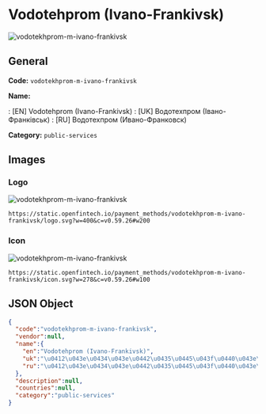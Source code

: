 
# Vodotehprom (Ivano-Frankivsk) 
![vodotekhprom-m-ivano-frankivsk](https://static.openfintech.io/payment_methods/vodotekhprom-m-ivano-frankivsk/logo.svg?w=400&c=v0.59.26#w200)  

## General 
**Code:** `vodotekhprom-m-ivano-frankivsk` 
 
**Name:** 
 
:	[EN] Vodotehprom (Ivano-Frankivsk) 
:	[UK] Водотехпром (Івано-Франківськ) 
:	[RU] Водотехпром (Ивано-Франковск) 
 
**Category:** `public-services` 
 

## Images 

### Logo 
![vodotekhprom-m-ivano-frankivsk](https://static.openfintech.io/payment_methods/vodotekhprom-m-ivano-frankivsk/logo.svg?w=400&c=v0.59.26#w200)  

```
https://static.openfintech.io/payment_methods/vodotekhprom-m-ivano-frankivsk/logo.svg?w=400&c=v0.59.26#w200
```  

### Icon 
![vodotekhprom-m-ivano-frankivsk](https://static.openfintech.io/payment_methods/vodotekhprom-m-ivano-frankivsk/icon.svg?w=278&c=v0.59.26#w100)  

```
https://static.openfintech.io/payment_methods/vodotekhprom-m-ivano-frankivsk/icon.svg?w=278&c=v0.59.26#w100
```  

## JSON Object 

```json
{
  "code":"vodotekhprom-m-ivano-frankivsk",
  "vendor":null,
  "name":{
    "en":"Vodotehprom (Ivano-Frankivsk)",
    "uk":"\u0412\u043e\u0434\u043e\u0442\u0435\u0445\u043f\u0440\u043e\u043c (\u0406\u0432\u0430\u043d\u043e-\u0424\u0440\u0430\u043d\u043a\u0456\u0432\u0441\u044c\u043a)",
    "ru":"\u0412\u043e\u0434\u043e\u0442\u0435\u0445\u043f\u0440\u043e\u043c (\u0418\u0432\u0430\u043d\u043e-\u0424\u0440\u0430\u043d\u043a\u043e\u0432\u0441\u043a)"
  },
  "description":null,
  "countries":null,
  "category":"public-services"
}
```  
